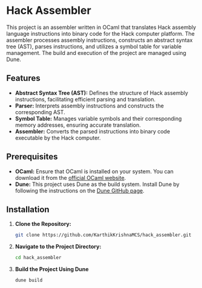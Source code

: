 
# Hack Assembler

This project is an assembler written in OCaml that translates Hack assembly language instructions into binary code for the Hack computer platform. The assembler processes assembly instructions, constructs an abstract syntax tree (AST), parses instructions, and utilizes a symbol table for variable management. The build and execution of the project are managed using Dune.

## Features

- **Abstract Syntax Tree (AST):** Defines the structure of Hack assembly instructions, facilitating efficient parsing and translation.  
- **Parser:** Interprets assembly instructions and constructs the corresponding AST.  
- **Symbol Table:** Manages variable symbols and their corresponding memory addresses, ensuring accurate translation.  
- **Assembler:** Converts the parsed instructions into binary code executable by the Hack computer.  

## Prerequisites

- **OCaml:** Ensure that OCaml is installed on your system. You can download it from the [official OCaml website](https://ocaml.org/).  
- **Dune:** This project uses Dune as the build system. Install Dune by following the instructions on the [Dune GitHub page](https://github.com/ocaml/dune).  

## Installation

1. **Clone the Repository:**  
   ```bash
   git clone https://github.com/KarthikKrishnaMCS/hack_assembler.git
2. **Navigate to the Project Directory:**  
   ```bash
   cd hack_assembler
1. **Build the Project Using Dune**  
   ```bash
   dune build
